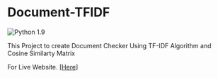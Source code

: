 # Document-TFIDF

![Python 1.9](https://img.shields.io/badge/Javascript-1.9-yellow.svg)

This Project to create Document Checker Using TF-IDF Algorithm and Cosine Similarty Matrix

For Live Website. [[Here](https://akise797.github.io/Document-TFIDF/)]

